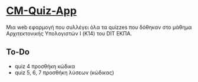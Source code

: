 # [CM-Quiz-App](https://cm-quiz-app.netlify.app/)
Μια web εφαρμογή που συλλέγει όλα τα quizzes που δόθηκαν στο μάθημα Αρχιτεκτονικής Υπολογιστών I (Κ14) του DIT ΕΚΠΑ.

## To-Do
- quiz 4 προσθήκη κώδικα
- quiz 5, 6, 7 προσθήκη λύσεων (κώδικας)
